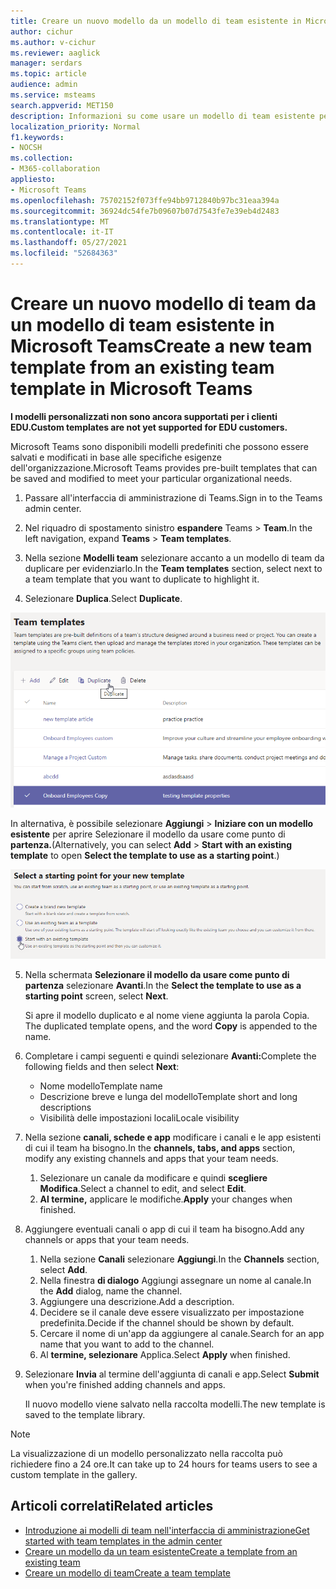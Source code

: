 ```yaml
---
title: Creare un nuovo modello da un modello di team esistente in Microsoft Teams
author: cichur
ms.author: v-cichur
ms.reviewer: aaglick
manager: serdars
ms.topic: article
audience: admin
ms.service: msteams
search.appverid: MET150
description: Informazioni su come usare un modello di team esistente per creare un nuovo modello di team in Microsoft Teams.
localization_priority: Normal
f1.keywords:
- NOCSH
ms.collection:
- M365-collaboration
appliesto:
- Microsoft Teams
ms.openlocfilehash: 75702152f073ffe94bb9712840b97bc31eaa394a
ms.sourcegitcommit: 36924dc54fe7b09607b07d7543fe7e39eb4d2483
ms.translationtype: MT
ms.contentlocale: it-IT
ms.lasthandoff: 05/27/2021
ms.locfileid: "52684363"
---
```

# <a name="create-a-new-team-template-from-an-existing-team-template-in-microsoft-teams"></a><span data-ttu-id="10e21-103">Creare un nuovo modello di team da un modello di team esistente in Microsoft Teams</span><span class="sxs-lookup"><span data-stu-id="10e21-103">Create a new team template from an existing team template in Microsoft Teams</span></span>

<span data-ttu-id="10e21-104">**I modelli personalizzati non sono ancora supportati per i clienti EDU.**</span><span class="sxs-lookup"><span data-stu-id="10e21-104">**Custom templates are not yet supported for EDU customers.**</span></span>

<span data-ttu-id="10e21-105">Microsoft Teams sono disponibili modelli predefiniti che possono essere salvati e modificati in base alle specifiche esigenze dell'organizzazione.</span><span class="sxs-lookup"><span data-stu-id="10e21-105">Microsoft Teams provides pre-built templates that can be saved and modified to meet your particular organizational needs.</span></span>

1. <span data-ttu-id="10e21-106">Passare all'interfaccia di amministrazione di Teams.</span><span class="sxs-lookup"><span data-stu-id="10e21-106">Sign in to the Teams admin center.</span></span>

2. <span data-ttu-id="10e21-107">Nel riquadro di spostamento sinistro **espandere** Teams  >  **Team**.</span><span class="sxs-lookup"><span data-stu-id="10e21-107">In the left navigation, expand **Teams** > **Team templates**.</span></span>

3. <span data-ttu-id="10e21-108">Nella sezione **Modelli team** selezionare accanto a un modello di team da duplicare per evidenziarlo.</span><span class="sxs-lookup"><span data-stu-id="10e21-108">In the **Team templates** section, select next to a team template that you want to duplicate to highlight it.</span></span>

4. <span data-ttu-id="10e21-109">Selezionare **Duplica**.</span><span class="sxs-lookup"><span data-stu-id="10e21-109">Select **Duplicate**.</span></span>

![Immagine della finestra di dialogo Modelli team con l'opzione Aggiungi evidenziata.](media/template-duplicate.png)

<span data-ttu-id="10e21-111">In alternativa, è possibile selezionare **Aggiungi**  >  **Iniziare con un modello esistente** per aprire Selezionare il modello da usare come punto di **partenza.**</span><span class="sxs-lookup"><span data-stu-id="10e21-111">(Alternatively, you can select **Add** > **Start with an existing template** to open **Select the template to use as a starting point**.)</span></span>

![Immagine della schermata del punto di partenza dei modelli di team con l'opzione Inizia con un modello esistente evidenziato.](media/template-start-existing-template.png)

5. <span data-ttu-id="10e21-113">Nella schermata **Selezionare il modello da usare come punto di partenza** selezionare **Avanti**.</span><span class="sxs-lookup"><span data-stu-id="10e21-113">In the **Select the template to use as a starting point** screen, select **Next**.</span></span>

    <span data-ttu-id="10e21-114">Si apre il modello duplicato e al nome viene aggiunta la parola Copia. </span><span class="sxs-lookup"><span data-stu-id="10e21-114">The duplicated template opens, and the word **Copy** is appended to the name.</span></span>

6. <span data-ttu-id="10e21-115">Completare i campi seguenti e quindi selezionare **Avanti:**</span><span class="sxs-lookup"><span data-stu-id="10e21-115">Complete the following fields and then select **Next**:</span></span>
    - <span data-ttu-id="10e21-116">Nome modello</span><span class="sxs-lookup"><span data-stu-id="10e21-116">Template name</span></span>
    - <span data-ttu-id="10e21-117">Descrizione breve e lunga del modello</span><span class="sxs-lookup"><span data-stu-id="10e21-117">Template short and long descriptions</span></span>
    - <span data-ttu-id="10e21-118">Visibilità delle impostazioni locali</span><span class="sxs-lookup"><span data-stu-id="10e21-118">Locale visibility</span></span>  

7. <span data-ttu-id="10e21-119">Nella sezione **canali, schede e app** modificare i canali e le app esistenti di cui il team ha bisogno.</span><span class="sxs-lookup"><span data-stu-id="10e21-119">In the **channels, tabs, and apps** section, modify any existing channels and apps that your team needs.</span></span>

    1. <span data-ttu-id="10e21-120">Selezionare un canale da modificare e quindi **scegliere Modifica**.</span><span class="sxs-lookup"><span data-stu-id="10e21-120">Select a channel to edit, and select **Edit**.</span></span>
    2. <span data-ttu-id="10e21-121">**Al termine,** applicare le modifiche.</span><span class="sxs-lookup"><span data-stu-id="10e21-121">**Apply** your changes when finished.</span></span>

8. <span data-ttu-id="10e21-122">Aggiungere eventuali canali o app di cui il team ha bisogno.</span><span class="sxs-lookup"><span data-stu-id="10e21-122">Add any channels or apps that your team needs.</span></span>

    1. <span data-ttu-id="10e21-123">Nella sezione **Canali** selezionare **Aggiungi**.</span><span class="sxs-lookup"><span data-stu-id="10e21-123">In the **Channels** section, select **Add**.</span></span>
    2. <span data-ttu-id="10e21-124">Nella finestra **di dialogo** Aggiungi assegnare un nome al canale.</span><span class="sxs-lookup"><span data-stu-id="10e21-124">In the **Add** dialog, name the channel.</span></span>
    3. <span data-ttu-id="10e21-125">Aggiungere una descrizione.</span><span class="sxs-lookup"><span data-stu-id="10e21-125">Add a description.</span></span>
    4. <span data-ttu-id="10e21-126">Decidere se il canale deve essere visualizzato per impostazione predefinita.</span><span class="sxs-lookup"><span data-stu-id="10e21-126">Decide if the channel should be shown by default.</span></span>
    5. <span data-ttu-id="10e21-127">Cercare il nome di un'app da aggiungere al canale.</span><span class="sxs-lookup"><span data-stu-id="10e21-127">Search for an app name that you want to add to the channel.</span></span>
    6. <span data-ttu-id="10e21-128">Al **termine, selezionare** Applica.</span><span class="sxs-lookup"><span data-stu-id="10e21-128">Select **Apply** when finished.</span></span>

7. <span data-ttu-id="10e21-129">Selezionare **Invia** al termine dell'aggiunta di canali e app.</span><span class="sxs-lookup"><span data-stu-id="10e21-129">Select **Submit** when you're finished adding channels and apps.</span></span>

    <span data-ttu-id="10e21-130">Il nuovo modello viene salvato nella raccolta modelli.</span><span class="sxs-lookup"><span data-stu-id="10e21-130">The new template is saved to the template library.</span></span>

> [!Note]
> <span data-ttu-id="10e21-131">La visualizzazione di un modello personalizzato nella raccolta può richiedere fino a 24 ore.</span><span class="sxs-lookup"><span data-stu-id="10e21-131">It can take up to 24 hours for teams users to see a custom template in the gallery.</span></span>

## <a name="related-articles"></a><span data-ttu-id="10e21-132">Articoli correlati</span><span class="sxs-lookup"><span data-stu-id="10e21-132">Related articles</span></span>

- [<span data-ttu-id="10e21-133">Introduzione ai modelli di team nell'interfaccia di amministrazione</span><span class="sxs-lookup"><span data-stu-id="10e21-133">Get started with team templates in the admin center</span></span>](get-started-with-teams-templates-in-the-admin-console.md)
- [<span data-ttu-id="10e21-134">Creare un modello da un team esistente</span><span class="sxs-lookup"><span data-stu-id="10e21-134">Create a template from an existing team</span></span>](create-template-from-existing-team.md)
- [<span data-ttu-id="10e21-135">Creare un modello di team</span><span class="sxs-lookup"><span data-stu-id="10e21-135">Create a team template</span></span>](create-a-team-template.md)